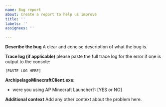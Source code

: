 ```yaml
---
name: Bug report
about: Create a report to help us improve
title: ''
labels: ''
assignees: ''

---
```


**Describe the bug**
A clear and concise description of what the bug is.

**Trace log (if applicable)**
please paste the full trace log for the error if one is output to the console:
```
[PASTE LOG HERE]
```

**ArchipelagoMinecraftClient.exe:**
 - were you using AP Minecraft Launcher?: [YES or NO]

**Additional context**
Add any other context about the problem here.
